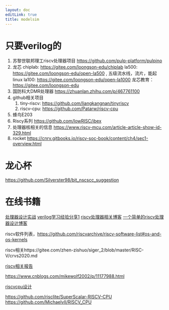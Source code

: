 ```yaml
---
layout: doc
editLink: true
title: modelsim
---
```


# 只要verilog的

1. 苏黎世联邦理工riscv处理器项目
	https://github.com/pulp-platform/pulpino
2. 龙芯
	chiplab: https://gitee.com/loongson-edu/chiplab
	la500: https://gitee.com/loongson-edu/open-la500 , 五级流水线，流片，能起linux
	la100: https://gitee.com/loongson-edu/open-la1000
	 龙芯教育：https://gitee.com/loongson-edu
3. 国防科大DMR处理器
	https://zhuanlan.zhihu.com/p/467761100
4. github相关项目
	1. tiny-riscv: https://github.com/liangkangnan/tinyriscv
	2. riscv-cpu: https://github.com/Patarw/riscv-cpu
5. 蜂鸟E203
6. Riscy系列
		https://github.com/lowRISC/ibex
7. 处理器核相关的信息
	https://www.riscv-mcu.com/article-article-show-id-329.html
8. rocket
	https://cnrv.gitbooks.io/riscv-soc-book/content/ch4/sec1-overview.html


# 龙心杯
https://github.com/Silverster98/bit_nscscc_suggestion


# 在线书籍
[处理器设计实战](https://bookdown.org/loongson/_book3/chapter-cache-design.html)
[verilog学习经验分享1](https://learn.lianglianglee.com/%e4%b8%93%e6%a0%8f/%e8%ae%a1%e7%ae%97%e6%9c%ba%e5%9f%ba%e7%a1%80%e5%ae%9e%e6%88%98%e8%af%be/%e7%94%a8%e6%88%b7%e6%95%85%e4%ba%8b%20%e6%88%91%e6%98%af%e6%80%8e%e6%a0%b7%e5%ad%a6%e4%b9%a0Verilog%e7%9a%84%ef%bc%9f.md)
[riscv处理器相关博客](https://dphweb.cn/index.php/2023/09/03/%E4%BB%8E%E9%9B%B6%E5%BC%80%E5%A7%8B%E8%AE%BE%E8%AE%A1riscv%E5%A4%84%E7%90%86%E5%99%A8%EF%BC%88%E4%B8%80%EF%BC%89%E6%8C%87%E4%BB%A4%E9%9B%86/)
[一个简单的riscv处理器设计博客](https://blog.csdn.net/weixin_40377195/article/details/123647133?ops_request_misc=&request_id=&biz_id=102&utm_term=riscv%E7%9A%84%E5%85%AD%E7%A7%8D%E7%B1%BB%E5%9E%8B%E6%8C%87%E4%BB%A4&utm_medium=distribute.pc_search_result.none-task-blog-2~all~sobaiduweb~default-6-123647133.142^v99^pc_search_result_base2&spm=1018.2226.3001.4187)



riscv软件列表，https://github.com/riscvarchive/riscv-software-list#os-and-os-kernels


riscv相关https://gitee.com/zhen-zishuo/siger_2/blob/master/RISC-V/crvs2020.md


[riscv相关报告](https://www.hexiaoqing.net/wp-content/uploads/2022/02/RISC-V%E5%A4%84%E7%90%86%E5%99%A8%E7%94%9F%E6%80%81%E5%BB%BA%E8%AE%BE%E7%9A%84%E5%AE%9E%E8%B7%B5V-202111.pdf)

https://www.cnblogs.com/mikewolf2002/p/11177988.html

[riscvcpu设计](https://zhuanlan.zhihu.com/p/558448058)


https://github.com/risclite/SuperScalar-RISCV-CPU
https://github.com/Michaelvll/RISCV_CPU